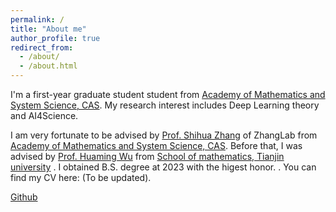 ```yaml
---
permalink: /
title: "About me"
author_profile: true
redirect_from: 
  - /about/
  - /about.html
---
```


I'm a first-year graduate student student from [Academy of Mathematics and System Science, CAS](http://www.amss.cas.cn). My research interest includes Deep Learning theory and AI4Science.

I am very fortunate to be advised by [Prof. Shihua Zhang](https://people.ucas.ac.cn/~zsh) of ZhangLab from [Academy of Mathematics and System Science, CAS](http://www.amss.cas.cn). Before that, I was advised by [Prof. Huaming Wu](http://cam.tju.edu.cn/homepage/wuhuaming/) from [School of mathematics, Tianjin university](http://math.tju.edu.cn) . I obtained B.S. degree at 2023 with the higest honor.
.
You can find my CV here: (To be updated).


[Github](https://github.com/XiayangLi2301) 
